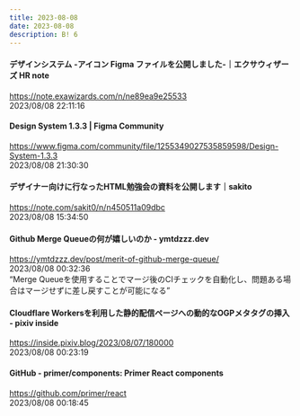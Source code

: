 ```yaml
---
title: 2023-08-08
date: 2023-08-08
description: B! 6
---
```


#### デザインシステム -アイコン Figma ファイルを公開しました-｜エクサウィザーズ HR note
https://note.exawizards.com/n/ne89ea9e25533<br>
2023/08/08 22:11:16<br>


#### Design System 1.3.3 | Figma Community
https://www.figma.com/community/file/1255349027535859598/Design-System-1.3.3<br>
2023/08/08 21:30:30<br>


#### デザイナー向けに行なったHTML勉強会の資料を公開します｜sakito
https://note.com/sakit0/n/n450511a09dbc<br>
2023/08/08 15:34:50<br>


#### Github Merge Queueの何が嬉しいのか - ymtdzzz.dev
https://ymtdzzz.dev/post/merit-of-github-merge-queue/<br>
2023/08/08 00:32:36<br>
“Merge Queueを使用することでマージ後のCIチェックを自動化し、問題ある場合はマージせずに差し戻すことが可能になる”


#### Cloudflare Workersを利用した静的配信ページへの動的なOGPメタタグの挿入 - pixiv inside
https://inside.pixiv.blog/2023/08/07/180000<br>
2023/08/08 00:23:19<br>


#### GitHub - primer/components: Primer React components
https://github.com/primer/react<br>
2023/08/08 00:18:45<br>


